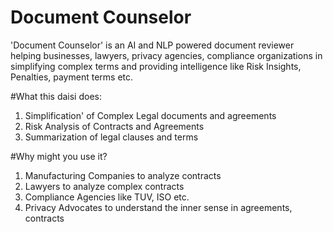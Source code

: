 # Document Counselor
'Document Counselor' is an AI and NLP powered document reviewer helping businesses, lawyers, privacy agencies, compliance organizations in simplifying complex terms and providing intelligence like Risk Insights, Penalties, payment terms etc.

#What this daisi does:
1. Simplification' of Complex Legal documents and agreements
2. Risk Analysis of Contracts and Agreements
3. Summarization of legal clauses and terms

#Why might you use it?

1. Manufacturing Companies to analyze contracts
2. Lawyers to analyze complex contracts
3. Compliance Agencies like TUV, ISO etc.
4. Privacy Advocates to understand the inner sense in agreements, contracts
